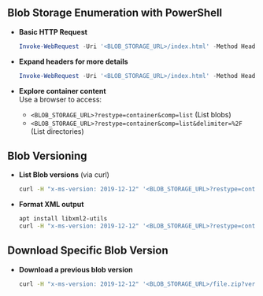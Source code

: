 ## Blob Storage Enumeration with PowerShell

- **Basic HTTP Request**  
   ```powershell
   Invoke-WebRequest -Uri '<BLOB_STORAGE_URL>/index.html' -Method Head
   ```

- **Expand headers for more details**  
   ```powershell
   Invoke-WebRequest -Uri '<BLOB_STORAGE_URL>/index.html' -Method Head | Select-Object -ExpandProperty Headers
   ```

- **Explore container content**  
   Use a browser to access:
   - `<BLOB_STORAGE_URL>?restype=container&comp=list` (List blobs)
   - `<BLOB_STORAGE_URL>?restype=container&comp=list&delimiter=%2F` (List directories)

## Blob Versioning

- **List Blob versions** (via curl)
   ```bash
   curl -H "x-ms-version: 2019-12-12" '<BLOB_STORAGE_URL>?restype=container&comp=list&include=versions'
   ```

- **Format XML output**  
   ```bash
   apt install libxml2-utils
   curl -H "x-ms-version: 2019-12-12" '<BLOB_STORAGE_URL>?restype=container&comp=list&include=versions' | xmllint --format - | less
   ```

## Download Specific Blob Version

- **Download a previous blob version**  
   ```bash
   curl -H "x-ms-version: 2019-12-12" '<BLOB_STORAGE_URL>/file.zip?versionId=<VERSION_ID>' --output file.zip
   ```
